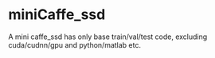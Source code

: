 # miniCaffe_ssd
A mini caffe_ssd has only base train/val/test code, excluding cuda/cudnn/gpu and python/matlab etc.
